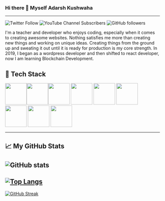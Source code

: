 ### Hi there 👋 Myself Adarsh Kushwaha
<hr/>

![Twitter Follow](https://img.shields.io/twitter/follow/heyadarshhere?style=social)   ![YouTube Channel Subscribers](https://img.shields.io/youtube/channel/subscribers/UCIqt1nyXWFZar6V29yVHLQg?style=social)   ![GitHub followers](https://img.shields.io/github/followers/Adarsh-kushwaha?style=social)
<br>
<p>
I'm a teacher and developer who enjoys coding, especially when it comes to creating awesome websites. Nothing satisfies me more than creating new things and working on unique ideas. Creating things from the ground up and sweating it out until it is ready for production is my core strength.
In 2019, I began as a wordpress developer and then shifted to react developer, now I am learning Blockchain Development.
</p>

<h2>🧰 Tech Stack</h2>
<div display="flex" gap="5px">
  <img src="https://cdn.worldvectorlogo.com/logos/javascript-1.svg" width="70px" height="70px"/><img src="https://cdn.worldvectorlogo.com/logos/react-2.svg" width="70px" height="70px"/><img src="https://cdn.worldvectorlogo.com/logos/next-js.svg" width="70px" height="70px"/>
  <img src="https://cdn.worldvectorlogo.com/logos/nodejs-icon.svg" width="70px" height="70px"/>
  <img src="https://cdn.worldvectorlogo.com/logos/html-1.svg" width="70px" height="70px"/>
  <img src="https://cdn.worldvectorlogo.com/logos/css-3.svg" width="70px" height="70px"/>
  <img src="https://cdn.worldvectorlogo.com/logos/tailwindcss.svg" width="70px" height="70px"/>
  <img src="https://cdn.worldvectorlogo.com/logos/solidity.svg" width="70px" height="70px"/>
  <img src="https://cdn.worldvectorlogo.com/logos/ethereum-1.svg" width="70px" height="70px"/>
 <div/>
 <hr/>
  
  ## &#x1f4c8; My GitHub Stats
  
 ![GitHub stats](https://github-readme-stats.vercel.app/api?username=Adarsh-kushwaha&hide=contribs&show_icons=true,prs)
  <br/>
  ---
  [![Top Langs](https://github-readme-stats.vercel.app/api/top-langs/?username=Adarsh-kushwaha)](https://github.com/anuraghazra/github-readme-stats)
---
  [![GitHub Streak](https://github-readme-streak-stats.herokuapp.com?user=Adarsh-kushwaha&theme=light&background=ffffff)](https://git.io/streak-stats)
